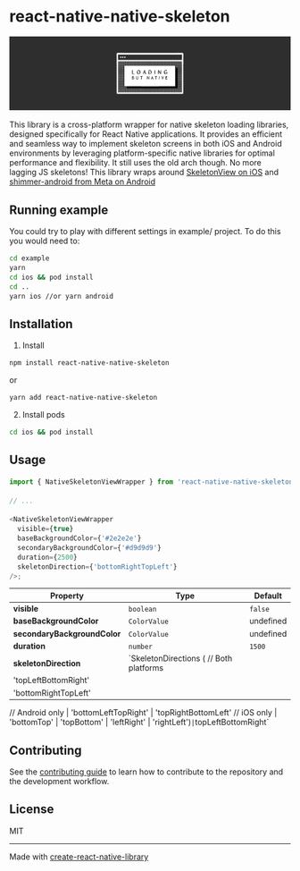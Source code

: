 # react-native-native-skeleton

![](assets/header.gif)

This library is a cross-platform wrapper for native skeleton loading libraries, designed specifically for React Native applications. It provides an efficient and seamless way to implement skeleton screens in both iOS and Android environments by leveraging platform-specific native libraries for optimal performance and flexibility. It still uses the old arch though. No more lagging JS skeletons! This library wraps around [SkeletonView on iOS](https://github.com/Juanpe/SkeletonView) and [shimmer-android from Meta on Android](https://github.com/facebookarchive/shimmer-android?tab=readme-ov-file)

## Running example

You could try to play with different settings in example/ project. To do this you would need to:

```sh
cd example
yarn
cd ios && pod install
cd ..
yarn ios //or yarn android
```

## Installation

1. Install

```sh
npm install react-native-native-skeleton
```

or

```sh
yarn add react-native-native-skeleton
```

2. Install pods

```sh
cd ios && pod install
```

## Usage

```js
import { NativeSkeletonViewWrapper } from 'react-native-native-skeleton';

// ...

<NativeSkeletonViewWrapper
  visible={true}
  baseBackgroundColor={'#2e2e2e'}
  secondaryBackgroundColor={'#d9d9d9'}
  duration={2500}
  skeletonDirection={'bottomRightTopLeft'}
/>;
```

| Property                     | Type                                    | Default   |
| ---------------------------- | --------------------------------------- | --------- |
| **visible**                  | `boolean`                               | `false`   |
| **baseBackgroundColor**      | `ColorValue`                            | undefined |
| **secondaryBackgroundColor** | `ColorValue`                            | undefined |
| **duration**                 | `number`                                | `1500`    |
| **skeletonDirection**        | `SkeletonDirections ( // Both platforms |
| 'topLeftBottomRight'         |
| 'bottomRightTopLeft'         |

// Android only
| 'bottomLeftTopRight'
| 'topRightBottomLeft'
// iOS only
| 'bottomTop'
| 'topBottom'
| 'leftRight'
| 'rightLeft')`|`topLeftBottomRight`

## Contributing

See the [contributing guide](CONTRIBUTING.md) to learn how to contribute to the repository and the development workflow.

## License

MIT

---

Made with [create-react-native-library](https://github.com/callstack/react-native-builder-bob)
